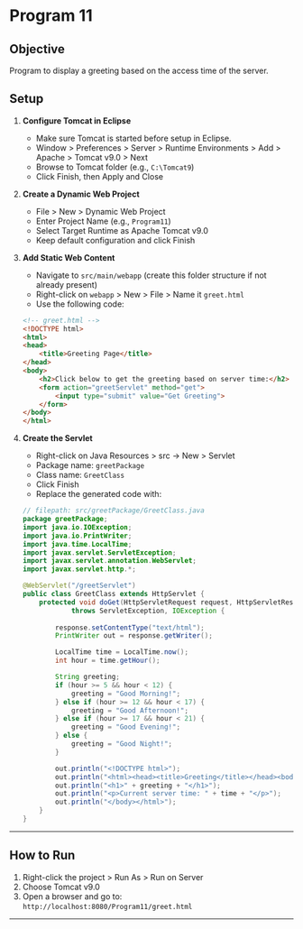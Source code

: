 # Program 11

## Objective
Program to display a greeting based on the access time of the server.

## Setup

1. **Configure Tomcat in Eclipse**
    - Make sure Tomcat is started before setup in Eclipse.
    - Window > Preferences > Server > Runtime Environments > Add > Apache > Tomcat v9.0 > Next
    - Browse to Tomcat folder (e.g., `C:\Tomcat9`)
    - Click Finish, then Apply and Close

2. **Create a Dynamic Web Project**
    - File > New > Dynamic Web Project
    - Enter Project Name (e.g., `Program11`)
    - Select Target Runtime as Apache Tomcat v9.0
    - Keep default configuration and click Finish

3. **Add Static Web Content**
    - Navigate to `src/main/webapp` (create this folder structure if not already present)
    - Right-click on `webapp` > New > File > Name it `greet.html`
    - Use the following code:

    ```html
    <!-- greet.html -->
    <!DOCTYPE html>
    <html>
    <head>
        <title>Greeting Page</title>
    </head>
    <body>
        <h2>Click below to get the greeting based on server time:</h2>
        <form action="greetServlet" method="get">
            <input type="submit" value="Get Greeting">
        </form>
    </body>
    </html>
    ```

4. **Create the Servlet**
    - Right-click on Java Resources > src → New > Servlet
    - Package name: `greetPackage`
    - Class name: `GreetClass`
    - Click Finish
    - Replace the generated code with:

    ```java
    // filepath: src/greetPackage/GreetClass.java
    package greetPackage;
    import java.io.IOException;
    import java.io.PrintWriter;
    import java.time.LocalTime;
    import javax.servlet.ServletException;
    import javax.servlet.annotation.WebServlet;
    import javax.servlet.http.*;

    @WebServlet("/greetServlet")
    public class GreetClass extends HttpServlet {
        protected void doGet(HttpServletRequest request, HttpServletResponse response)
                throws ServletException, IOException {
            
            response.setContentType("text/html");
            PrintWriter out = response.getWriter();

            LocalTime time = LocalTime.now();
            int hour = time.getHour();

            String greeting;
            if (hour >= 5 && hour < 12) {
                greeting = "Good Morning!";
            } else if (hour >= 12 && hour < 17) {
                greeting = "Good Afternoon!";
            } else if (hour >= 17 && hour < 21) {
                greeting = "Good Evening!";
            } else {
                greeting = "Good Night!";
            }

            out.println("<!DOCTYPE html>");
            out.println("<html><head><title>Greeting</title></head><body>");
            out.println("<h1>" + greeting + "</h1>");
            out.println("<p>Current server time: " + time + "</p>");
            out.println("</body></html>");
        }
    }
    ```

---

## How to Run

1. Right-click the project > Run As > Run on Server
2. Choose Tomcat v9.0
3. Open a browser and go to:  
   `http://localhost:8080/Program11/greet.html`

---